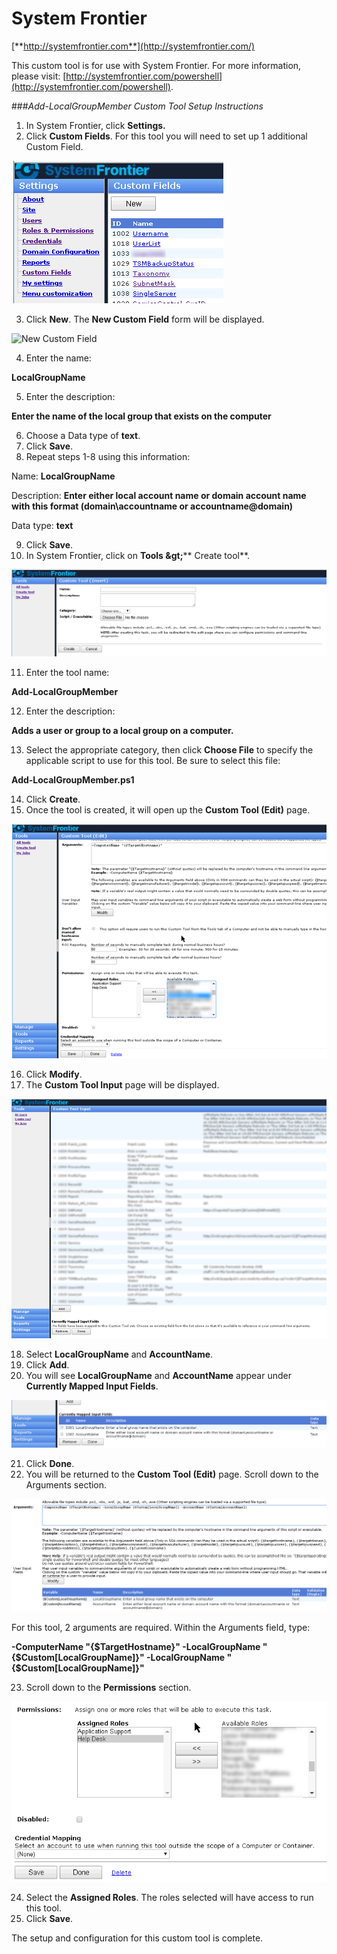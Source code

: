 # System Frontier

[**http://systemfrontier.com**](http://systemfrontier.com/)

This custom tool is for use with System Frontier.  For more information, please visit: [http://systemfrontier.com/powershell](http://systemfrontier.com/powershell).

###_Add-LocalGroupMember Custom Tool Setup Instructions_

1. In System Frontier, click **Settings.**
2. Click **Custom Fields**.  For this tool you will need to set up 1 additional Custom Field.

![Custom Fields](https://github.com/systemfrontier/customtools-starterkit/blob/master/images/CustomFields.png "Custom Fields")

3. Click **New**.  The **New Custom Field** form will be displayed.

![New Custom Field](https://github.com/systemfrontier/customtools-starterkit/create/blob/images/NewCustomField.png "New Custom Field")

4. Enter the name:

**LocalGroupName**

5. Enter the description:

**Enter the name of the local group that exists on the computer**

6. Choose a Data type of **text**.
7. Click **Save**.
8. Repeat steps 1-8 using this information:

Name: **LocalGroupName**

Description:  **Enter either local account name or domain account name with this format (domain\accountname or accountname@domain)**

Data type:   **text**

9. Click **Save**.
10. In System Frontier, click on **Tools \&gt;**** Create tool**.

![Create Tool](https://github.com/systemfrontier/customtools-starterkit/blob/master/images/CreateTool.png "Create Tool")

11. Enter the tool name:

**Add-LocalGroupMember**

12. Enter the description:

**Adds a user or group to a local group on a computer.**

13. Select the appropriate category, then click **Choose File** to specify the applicable script to use for this tool.  Be sure to select this file:

**Add-LocalGroupMember.ps1**

14. Click **Create**.
15. Once the tool is created, it will open up the **Custom Tool (Edit)** page.

![CustomToolEdit](https://github.com/systemfrontier/customtools-starterkit/blob/master/images/CustomToolEdit.png "Custom Tool Edit")

16. Click **Modify**.
17. The **Custom Tool Input** page will be displayed.

![Custom Tool Input](https://github.com/systemfrontier/customtools-starterkit/blob/master/images/CustomToolInput.png "Custom Tool Input")

18. Select **LocalGroupName** and **AccountName**.
19. Click **Add**.
20. You will see **LocalGroupName** and **AccountName** appear under **Currently Mapped Input Fields**.

![Local Group and Account Input Fields](https://github.com/systemfrontier/customtools-starterkit/blob/master/images/LocalGroupAccountInputFields.png "Local Group and Account Input Fields")

21. Click **Done**.
22. You will be returned to the **Custom Tool (Edit)** page.  Scroll down to the Arguments section.

![Local Group and Account Fields](https://github.com/systemfrontier/customtools-starterkit/blob/master/images/LocalGroupAccountFields.png "Local Group and Account Fields")

For this tool, 2 arguments are required.  Within the Arguments field, type:

 **-ComputerName &quot;{$TargetHostname}&quot; -LocalGroupName &quot;{$Custom[LocalGroupName]}&quot; -LocalGroupName &quot;{$Custom[LocalGroupName]}&quot;**

23. Scroll down to the **Permissions** section.

![Permissions](https://github.com/systemfrontier/customtools-starterkit/blob/master/images/Permissions.png "Permissions")

24. Select the **Assigned Roles**.  The roles selected will have access to run this tool.
25. Click **Save**.

The setup and configuration for this custom tool is complete.
